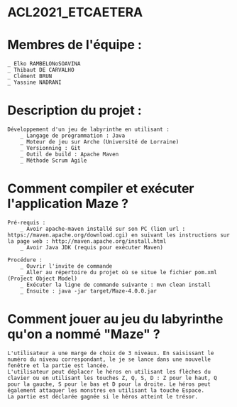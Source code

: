 # ACL2021_ETCAETERA

# Membres de l'équipe :
	_ Elko RAMBELONoSOAVINA
 	_ Thibaut DE CARVALHO
 	_ Clément BRUN
 	_ Yassine NADRANI

# Description du projet :
	Développement d'un jeu de labyrinthe en utilisant : 
		_ Langage de programmation : Java
		_ Moteur de jeu sur Arche (Université de Lorraine)
		_ Versionning : Git
		_ Outil de build : Apache Maven
		_ Méthode Scrum Agile

# Comment compiler et exécuter l'application Maze ?
	Pré-requis :
		_ Avoir apache-maven installé sur son PC (lien url : https://maven.apache.org/download.cgi) en suivant les instructions sur la page web : http://maven.apache.org/install.html
		_ Avoir Java JDK (requis pour exécuter Maven)

	Procédure :
		_ Ouvrir l'invite de commande
		_ Aller au répertoire du projet où se situe le fichier pom.xml (Project Object Model)
		_ Exécuter la ligne de commande suivante : mvn clean install
		_ Ensuite : java -jar target/Maze-4.0.0.jar

# Comment jouer au jeu du labyrinthe qu'on a nommé "Maze" ?
	L'utilisateur a une marge de choix de 3 niveaux. En saisissant le numéro du niveau correspondant, le je se lance dans une nouvelle fenêtre et la partie est lancée.
	L'utilisateur peut déplacer le héros en utilisant les flèches du clavier ou en utilisant les touches Z, Q, S, D : Z pour le haut, Q pour la gauche, S pour le bas et D pour la droite. Le héros peut également attaquer les monstres en utilisant la touche Espace.
	La partie est déclarée gagnée si le héros atteint le trésor.
